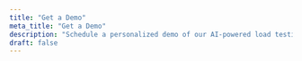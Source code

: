 ```yaml
---
title: "Get a Demo"
meta_title: "Get a Demo"
description: "Schedule a personalized demo of our AI-powered load testing platform"
draft: false
--- 
```

